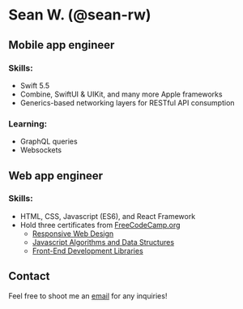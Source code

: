 # Sean W. (@sean-rw)

## Mobile app engineer
### Skills:
- Swift 5.5
- Combine, SwiftUI & UIKit, and many more Apple frameworks
- Generics-based networking layers for RESTful API consumption
### Learning:
- GraphQL queries
- Websockets

## Web app engineer
### Skills:
- HTML, CSS, Javascript (ES6), and React Framework
- Hold three certificates from [FreeCodeCamp.org](https://www.freecodecamp.org/)
  - [Responsive Web Design](https://freecodecamp.org/certification/fcc7cd96e00-5824-40de-95f2-6f1f722b37d7/responsive-web-design)
  - [Javascript Algorithms and Data Structures](https://www.freecodecamp.org/certification/fcc7cd96e00-5824-40de-95f2-6f1f722b37d7/javascript-algorithms-and-data-structures)
  - [Front-End Development Libraries](https://www.freecodecamp.org/certification/fcc7cd96e00-5824-40de-95f2-6f1f722b37d7/front-end-development-libraries)

## Contact
Feel free to shoot me an [email](seanrwhitley@gmail.com) for any inquiries!



<!---
sean-rw/sean-rw is a ✨ special ✨ repository because its `README.md` (this file) appears on your GitHub profile.
You can click the Preview link to take a look at your changes.
--->
